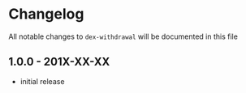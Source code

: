 # Changelog

All notable changes to `dex-withdrawal` will be documented in this file

## 1.0.0 - 201X-XX-XX

- initial release
